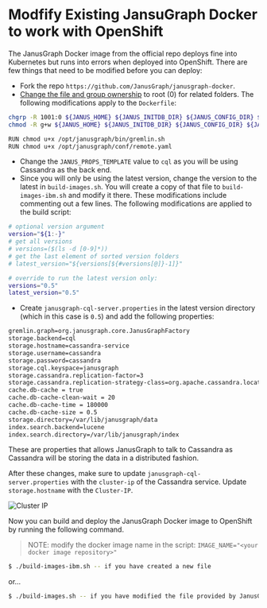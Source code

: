 # Modfify Existing JansuGraph Docker to work with OpenShift

The JanusGraph Docker image from the official repo deploys fine into Kubernetes but runs into errors when deployed into OpenShift. There are few things that need to be modified before you can deploy:

* Fork the repo `https://github.com/JanusGraph/janusgraph-docker`.
* [Change the file and group ownership](https://developer.ibm.com/learningpaths/universal-application-image/design-universal-image/#6-set-group-ownership-and-file-permission) to root (0) for related folders. The following modifications apply to the `Dockerfile`:
```bash
chgrp -R 1001:0 ${JANUS_HOME} ${JANUS_INITDB_DIR} ${JANUS_CONFIG_DIR} ${JANUS_DATA_DIR} && \
chmod -R g+w ${JANUS_HOME} ${JANUS_INITDB_DIR} ${JANUS_CONFIG_DIR} ${JANUS_DATA_DIR}

RUN chmod u+x /opt/janusgraph/bin/gremlin.sh
RUN chmod u+x /opt/janusgraph/conf/remote.yaml
```
* Change the `JANUS_PROPS_TEMPLATE` value to `cql` as you will be using Cassandra as the back end.
* Since you will only be using the latest version, change the version to the latest in `build-images.sh`. You will create a copy of that file to `build-images-ibm.sh` and modify it there. These modifications include commenting out a few lines. The following modifications are applied to the build script:

```bash
# optional version argument
version="${1:-}"
# get all versions
# versions=($(ls -d [0-9]*))
# get the last element of sorted version folders
# latest_version="${versions[${#versions[@]}-1]}"

# override to run the latest version only:
versions="0.5"
latest_version="0.5"
```
* Create `janusgraph-cql-server.properties` in the latest version directory (which in this case is `0.5`) and add the following properties:

```bash
gremlin.graph=org.janusgraph.core.JanusGraphFactory
storage.backend=cql
storage.hostname=cassandra-service
storage.username=cassandra
storage.password=cassandra
storage.cql.keyspace=janusgraph
storage.cassandra.replication-factor=3
storage.cassandra.replication-strategy-class=org.apache.cassandra.locator.NetworkTopologyStrategy
cache.db-cache = true
cache.db-cache-clean-wait = 20
cache.db-cache-time = 180000
cache.db-cache-size = 0.5
storage.directory=/var/lib/janusgraph/data
index.search.backend=lucene
index.search.directory=/var/lib/janusgraph/index
```

These are properties that allows JanusGraph to talk to Cassandra as Cassandra will be storing the data in a distributed fashion.

After these changes, make sure to update `janusgraph-cql-server.properties` with the `cluster-ip` of the Cassandra service. Update `storage.hostname` with the `Cluster-IP`.

![Cluster IP](../images/cluster-ip.png)

Now you can build and deploy the JanusGraph Docker image to OpenShift by running the following command.
> NOTE: modify the docker image name in the script: `IMAGE_NAME="<your docker image repository>"`

```bash
$ ./build-images-ibm.sh -- if you have created a new file
```

or...

```bash
$ ./build-images.sh -- if you have modified the file provided by JanusGraph
```